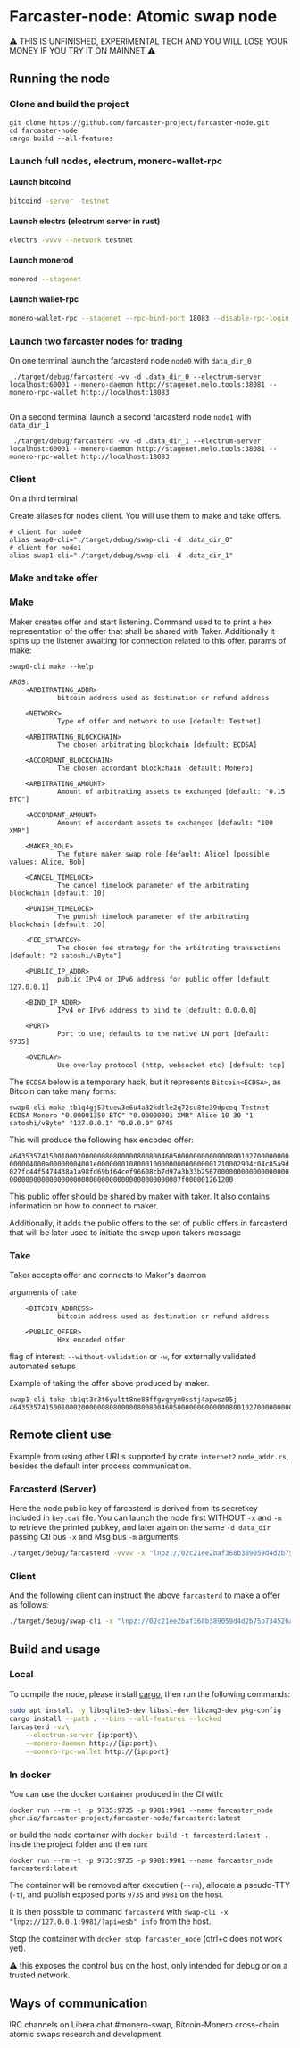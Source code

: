 # Farcaster-node: Atomic swap node
:warning: THIS IS UNFINISHED, EXPERIMENTAL TECH AND YOU WILL LOSE YOUR MONEY IF YOU TRY IT ON MAINNET :warning:

## Running the node
### Clone and build the project
```
git clone https://github.com/farcaster-project/farcaster-node.git
cd farcaster-node
cargo build --all-features
```

### Launch full nodes, electrum, monero-wallet-rpc
#### Launch bitcoind
``` sh
bitcoind -server -testnet
```

#### Launch electrs (electrum server in rust)
``` sh
electrs -vvvv --network testnet
```

#### Launch monerod
``` sh
monerod --stagenet
```

#### Launch wallet-rpc
``` sh
monero-wallet-rpc --stagenet --rpc-bind-port 18083 --disable-rpc-login --trusted-daemon --password "pw" --wallet-dir ~/.monero_wallets
```

### Launch two farcaster nodes for trading

On one terminal launch the farcasterd node `node0` with `data_dir_0`
```
 ./target/debug/farcasterd -vv -d .data_dir_0 --electrum-server localhost:60001 --monero-daemon http://stagenet.melo.tools:38081 --monero-rpc-wallet http://localhost:18083
 
```
On a second terminal launch a second farcasterd node `node1` with `data_dir_1`
```
 ./target/debug/farcasterd -vv -d .data_dir_1 --electrum-server localhost:60001 --monero-daemon http://stagenet.melo.tools:38081 --monero-rpc-wallet http://localhost:18083
```

### Client

On a third terminal

Create aliases for nodes client. You will use them to make and take offers.
```
# client for node0
alias swap0-cli="./target/debug/swap-cli -d .data_dir_0" 
# client for node1
alias swap1-cli="./target/debug/swap-cli -d .data_dir_1"
```

### Make and take offer
### Make
Maker creates offer and start listening. Command used to to print a hex representation of the offer that shall be shared with Taker. Additionally it spins up the listener awaiting for connection related to this offer. params of make:
```
swap0-cli make --help
```
```
ARGS:
    <ARBITRATING_ADDR>
            bitcoin address used as destination or refund address

    <NETWORK>
            Type of offer and network to use [default: Testnet]

    <ARBITRATING_BLOCKCHAIN>
            The chosen arbitrating blockchain [default: ECDSA]

    <ACCORDANT_BLOCKCHAIN>
            The chosen accordant blockchain [default: Monero]

    <ARBITRATING_AMOUNT>
            Amount of arbitrating assets to exchanged [default: "0.15 BTC"]

    <ACCORDANT_AMOUNT>
            Amount of accordant assets to exchanged [default: "100 XMR"]

    <MAKER_ROLE>
            The future maker swap role [default: Alice] [possible values: Alice, Bob]

    <CANCEL_TIMELOCK>
            The cancel timelock parameter of the arbitrating blockchain [default: 10]

    <PUNISH_TIMELOCK>
            The punish timelock parameter of the arbitrating blockchain [default: 30]

    <FEE_STRATEGY>
            The chosen fee strategy for the arbitrating transactions [default: "2 satoshi/vByte"]

    <PUBLIC_IP_ADDR>
            public IPv4 or IPv6 address for public offer [default: 127.0.0.1]

    <BIND_IP_ADDR>
            IPv4 or IPv6 address to bind to [default: 0.0.0.0]

    <PORT>
            Port to use; defaults to the native LN port [default: 9735]

    <OVERLAY>
            Use overlay protocol (http, websocket etc) [default: tcp]
```

The `ECDSA` below is a temporary hack, but it represents `Bitcoin<ECDSA>`, as Bitcoin can take many forms:

```
swap0-cli make tb1q4gj53tuew3e6u4a32kdtle2q72su8te39dpceq Testnet ECDSA Monero "0.00001350 BTC" "0.00000001 XMR" Alice 10 30 "1 satoshi/vByte" "127.0.0.1" "0.0.0.0" 9745
```

This will produce the following hex encoded offer: 

`4643535741500100020000008080000080080046050000000000000800102700000000000004000a00000004001e000000010800010000000000000001210002904c04c85a9d027fc44f5474438a1a98fd69bf64cef96608cb7d97a3b33b25670000000000000000000000000000000000000000000000000000000000007f000001261200`

This public offer should be shared by maker with taker. It also contains information on how to connect to maker.

Additionally, it adds the public offers to the set of public offers in farcasterd that will be later used to initiate the swap upon takers message
 
### Take
Taker accepts offer and connects to Maker's daemon

arguments of `take`
```
    <BITCOIN_ADDRESS>
            bitcoin address used as destination or refund address

    <PUBLIC_OFFER>
            Hex encoded offer
```

flag of interest: `--without-validation` or `-w`, for externally validated automated setups


Example of taking the offer above produced by maker. 
```
swap1-cli take tb1qt3r3t6yultt8ne88ffgvgyym0sstj4apwsz05j 4643535741500100020000008080000080080046050000000000000800102700000000000004000a00000004001e000000010800010000000000000001210002414dbe27712feb696a5f9f7d86eb37cb1317acc49a8a78e051dfe0c88efdff500000000000000000000000000000000000000000000000000000000000007f000001261200
```

## Remote client use
Example from using other URLs supported by crate `internet2` `node_addr.rs`, besides the default inter process communication. 

### Farcasterd (Server)
Here the node public key of farcasterd is derived from its secretkey included in `key.dat` file. You can launch the node first WITHOUT `-x` and `-m` to retrieve the printed pubkey, and later again on the same `-d data_dir` passing Ctl bus `-x` and Msg bus `-m` arguments:
``` sh
./target/debug/farcasterd -vvvv -x "lnpz://02c21ee2baf368b389059d4d2b75b734526aec8cc629481d981d4f628844f2f114@127.0.0.1:9981/?api=esb" -m "lnpz://02c21ee2baf368b389059d4d2b75b734526aec8cc629481d981d4f628844f2f114@127.0.0.1:9982/?api=esb" -d .data_dir_1
```


### Client
And the following client can instruct the above `farcasterd` to make a offer as follows:
``` sh
./target/debug/swap-cli -x "lnpz://02c21ee2baf368b389059d4d2b75b734526aec8cc629481d981d4f628844f2f114@127.0.0.1:9981/?api=esb" -m "lnpz://02c21ee2baf368b389059d4d2b75b734526aec8cc629481d981d4f628844f2f114@127.0.0.1:9982/?api=esb" make
```

## Build and usage

### Local

To compile the node, please install [cargo](https://doc.rust-lang.org/cargo/),
then run the following commands:

```bash
sudo apt install -y libsqlite3-dev libssl-dev libzmq3-dev pkg-config
cargo install --path . --bins --all-features --locked
farcasterd -vv\
    --electrum-server {ip:port}\
    --monero-daemon http://{ip:port}\
    --monero-rpc-wallet http://{ip:port}
```

### In docker

You can use the docker container produced in the CI with:

```
docker run --rm -t -p 9735:9735 -p 9981:9981 --name farcaster_node ghcr.io/farcaster-project/farcaster-node/farcasterd:latest
```

or build the node container with `docker build -t farcasterd:latest .` inside the project folder and then run:

```
docker run --rm -t -p 9735:9735 -p 9981:9981 --name farcaster_node farcasterd:latest
```

The container will be removed after execution (`--rm`), allocate a pseudo-TTY (`-t`), and publish exposed ports `9735` and `9981` on the host.

It is then possible to command `farcasterd` with `swap-cli -x "lnpz://127.0.0.1:9981/?api=esb" info` from the host.

Stop the container with `docker stop farcaster_node` (ctrl+c does not work yet).

:warning: this exposes the control bus on the host, only intended for debug or on a trusted network.

## Ways of communication

IRC channels on Libera.chat \#monero-swap, Bitcoin-Monero cross-chain atomic swaps research and development.
